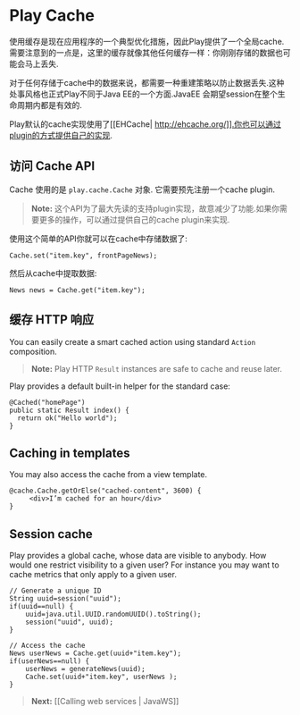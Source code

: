 # Play Cache

使用缓存是现在应用程序的一个典型优化措施，因此Play提供了一个全局cache. 需要注意到的一点是，这里的缓存就像其他任何缓存一样：你刚刚存储的数据也可能会马上丢失.

对于任何存储于cache中的数据来说，都需要一种重建策略以防止数据丢失.这种处事风格也正式Play不同于Java EE的一个方面.JavaEE 会期望session在整个生命周期内都是有效的.

Play默认的cache实现使用了[[EHCache| http://ehcache.org/]].你也可以通过plugin的方式提供自己的实现.

## 访问 Cache API

Cache 使用的是 `play.cache.Cache` 对象. 它需要预先注册一个cache plugin.

> **Note:** 这个API为了最大先读的支持plugin实现，故意减少了功能.如果你需要更多的操作，可以通过提供自己的cache plugin来实现.

使用这个简单的API你就可以在cache中存储数据了:

```
Cache.set("item.key", frontPageNews);
```

然后从cache中提取数据:

```
News news = Cache.get("item.key");
```

## 缓存 HTTP 响应

You can easily create a smart cached action using standard `Action` composition. 

> **Note:** Play HTTP `Result` instances are safe to cache and reuse later.

Play provides a default built-in helper for the standard case:

```
@Cached("homePage")
public static Result index() {
  return ok("Hello world");
}
```

## Caching in templates

You may also access the cache from a view template.

```
@cache.Cache.getOrElse("cached-content", 3600) {
     <div>I’m cached for an hour</div>
}
```

## Session cache

Play provides a global cache, whose data are visible to anybody. How would one restrict visibility to a given user? For instance you may want to cache metrics that only apply to a given user.


```
// Generate a unique ID
String uuid=session("uuid");
if(uuid==null) {
	uuid=java.util.UUID.randomUUID().toString();
	session("uuid", uuid);
}

// Access the cache
News userNews = Cache.get(uuid+"item.key");
if(userNews==null) {
	userNews = generateNews(uuid);
	Cache.set(uuid+"item.key", userNews );
}
```


> **Next:** [[Calling web services | JavaWS]]